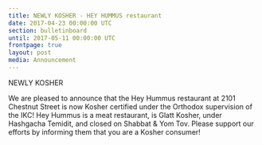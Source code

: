 ```yaml
---
title: NEWLY KOSHER - HEY HUMMUS restaurant
date: 2017-04-23 00:00:00 UTC
section: bulletinboard
until: 2017-05-11 00:00:00 UTC
frontpage: true
layout: post
media: Announcement
---
```


NEWLY KOSHER

We are pleased to announce that the Hey Hummus restaurant at 2101 Chestnut Street is now Kosher certified under the Orthodox supervision of the IKC! Hey Hummus is a meat restaurant, is Glatt Kosher, under Hashgacha Temidit, and closed on Shabbat & Yom Tov.  Please support our efforts by informing them that you are a Kosher consumer!
 
